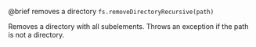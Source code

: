 

@brief removes a directory
`fs.removeDirectoryRecursive(path)`

Removes a directory with all subelements. Throws an exception if the path
is not a directory.

